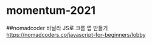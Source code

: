 # momentum-2021

##nomadcoder 바닐라 JS로 크롬 앱 만들기 https://nomadcoders.co/javascript-for-beginners/lobby
